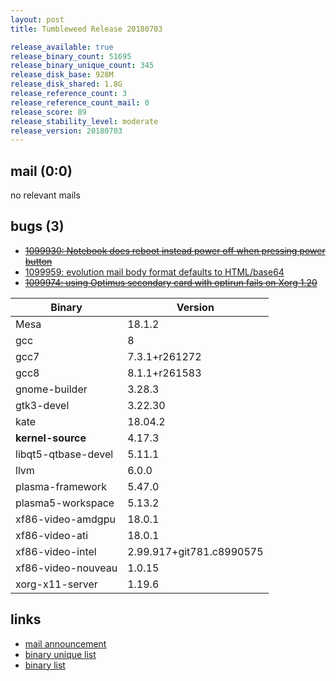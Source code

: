```yaml
---
layout: post
title: Tumbleweed Release 20180703

release_available: true
release_binary_count: 51695
release_binary_unique_count: 345
release_disk_base: 928M
release_disk_shared: 1.8G
release_reference_count: 3
release_reference_count_mail: 0
release_score: 89
release_stability_level: moderate
release_version: 20180703
---
```


## mail (0:0)

no relevant mails

## bugs (3)

<!--more-->

- ~~[1099930: Notebook does reboot instead power off when pressing power button](https://bugzilla.opensuse.org/show_bug.cgi?id=1099930)~~
- [1099959: evolution mail body format defaults to HTML/base64](https://bugzilla.opensuse.org/show_bug.cgi?id=1099959)
- ~~[1099974: using Optimus secondary card with optirun fails on Xorg 1.20](https://bugzilla.opensuse.org/show_bug.cgi?id=1099974)~~

Binary | Version
--- | ---
Mesa | 18.1.2
gcc | 8
gcc7 | 7.3.1+r261272
gcc8 | 8.1.1+r261583
gnome-builder | 3.28.3
gtk3-devel | 3.22.30
kate | 18.04.2
**kernel-source** | 4.17.3
libqt5-qtbase-devel | 5.11.1
llvm | 6.0.0
plasma-framework | 5.47.0
plasma5-workspace | 5.13.2
xf86-video-amdgpu | 18.0.1
xf86-video-ati | 18.0.1
xf86-video-intel | 2.99.917+git781.c8990575
xf86-video-nouveau | 1.0.15
xorg-x11-server | 1.19.6

## links

- [mail announcement](https://lists.opensuse.org/opensuse-factory/2018-07/msg00042.html)
- [binary unique list](http://download.tumbleweed.boombatower.com/20180703/rpm.unique.list)
- [binary list](http://download.tumbleweed.boombatower.com/20180703/rpm.list)
